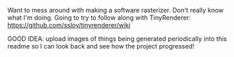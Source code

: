 Want to mess around with making a software rasterizer. Don't really know what I'm doing. Going to try to follow along with TinyRenderer: https://github.com/ssloy/tinyrenderer/wiki

GOOD IDEA: upload images of things being generated periodically into this readme so I can look back and see how the project progressed!
